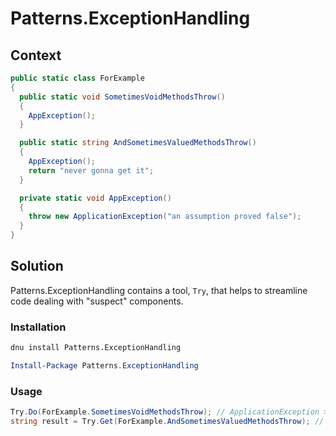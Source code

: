 # Patterns.ExceptionHandling

## Context

```csharp
public static class ForExample
{
  public static void SometimesVoidMethodsThrow()
  {
    AppException();
  }

  public static string AndSometimesValuedMethodsThrow()
  {
    AppException();
    return "never gonna get it";
  }

  private static void AppException()
  {
    throw new ApplicationException("an assumption proved false");
  }
}
```

## Solution

Patterns.ExceptionHandling contains a tool, `Try`, that helps to streamline code dealing with "suspect" components.

### Installation

```bash
dnu install Patterns.ExceptionHandling
```

```PowerShell
Install-Package Patterns.ExceptionHandling
```

### Usage

```csharp
Try.Do(ForExample.SometimesVoidMethodsThrow); // ApplicationException >> Console
string result = Try.Get(ForExample.AndSometimesValuedMethodsThrow); // result = null
```

